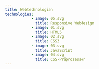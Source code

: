 ```yaml
---
title: Webtechnologien
technologies:
            - image: 05.svg
              title: Responsive Webdesign
            - image: 01.svg
              title: HTML5
            - image: 02.svg
              title: CSS3
            - image: 03.svg
              title: JavaScript
            - image: 04.svg
              title: CSS-Präprozessor
---
```

